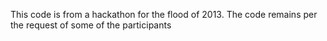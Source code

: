 This code is from a hackathon for the flood of 2013. The code remains per the request of some of the participants
